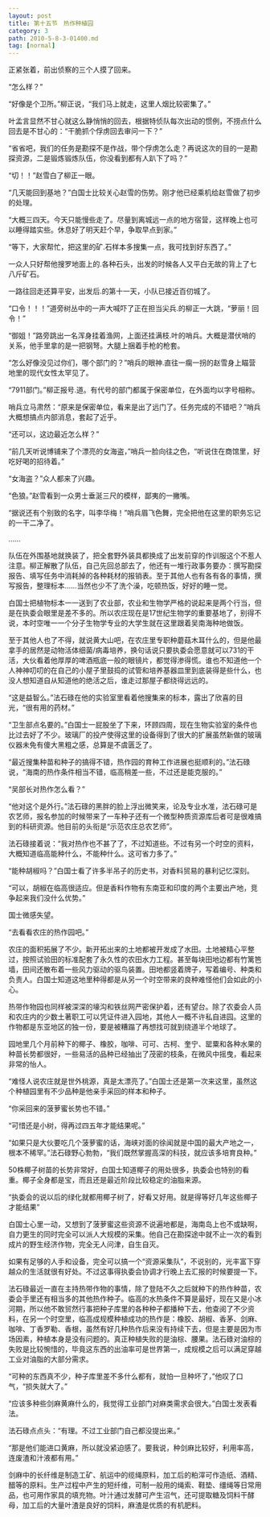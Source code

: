 ```yaml
---
layout: post
title: 第十五节　热作种植园
category: 3
path: 2010-5-8-3-01400.md
tag: [normal]
---
```


正紧张着，前出侦察的三个人摸了回来。

“怎么样？”

“好像是个卫所。”柳正说，“我们马上就走，这里人烟比较密集了。”

叶孟言显然不甘心就这么静悄悄的回去，根据特侦队每次出动的惯例，不捞点什么回去是不甘心的：“干脆抓个俘虏回去审问一下？”

“省省吧，我们的任务是勘探不是作战，带个俘虏怎么走？再说这次的目的一是勘探资源，二是锻炼锻炼队伍，你没看到都有人趴下了吗？”

“切！！”赵雪白了柳正一眼。

“几天能回到基地？”白国士比较关心赵雪的伤势。刚才他已经乘机给赵雪做了初步的处理。

“大概三四天。今天只能慢些走了。尽量到离城远一点的地方宿营，这样晚上也可以睡得踏实些。休息好了明天赶个早，争取早点到家。”

“等下，大家帮忙，把这里的矿.石样本多搜集一点，我可找到好东西了。”

一众人只好帮他搜罗地面上的.各种石头，出发的时候各人又平白无故的背上了七八斤矿石。

一路往回走还算平安，出发后.的第十一天，小队已接近百仞城了。

“口令！！！”道旁树丛中的一声大喊吓了正在担当尖兵.的柳正一大跳，“萝丽！回令！”

“御姐！”路旁跳出一名浑身挂着渔网，上面还挂满枝.叶的哨兵。大概是潜伏哨的关系，他手里拿的是一把钢弩。大腿上捆着手枪的枪套。

“怎么好像没见过你们，哪个部门的？”哨兵的眼神.直往一瘸一拐的赵雪身上瞄营地里的现代女性太罕见了。

“7911部门。”柳正报号.道。有代号的部门都属于保密单位，在外面均以字号相称。

哨兵立马肃然：“原来是保密单位，看来是出了远门了。任务完成的不错吧？”哨兵大概想搞点内部消息，套起了近乎。

“还可以，这边最近怎么样？”

“前几天听说博铺来了个漂亮的女海盗，”哨兵一脸向往之色，“听说住在商馆里，好吃好喝的招待着。”

“女海盗？”众人都来了兴趣。

“色狼。”赵雪看到一众男士垂涎三尺的模样，鄙夷的一撇嘴。

“据说还有个别致的名字，叫李华梅！”哨兵眉飞色舞，完全把他在这里的职务忘记的一干二净了。

……

队伍在外围基地就换装了，把全套野外装具都换成了出发前穿的作训服这个不惹人注意。柳正解散了队伍，自己先回总部去了，他还有一堆行政事务要办：撰写勘探报告、填写任务中消耗掉的各种耗材的报销表。至于其他人也有各有各的事情，撰写报告，整理标本……当然也少不了洗个澡，吃顿热饭，好好的睡一觉。

白国士把植物标本一一送到了农业部，农业和生物学严格的说起来是两个行当，但是在执委会眼里是差不多的。所以农庄现在是17世纪生物学的重要基地了，别得不说，本时空唯一一个分子生物学专业的大学生就在这里跟着吴南海种地做饭。

至于其他人也了不得，就说黄大山吧，在农庄里专职种蘑菇木耳什么的，但是他最拿手的居然是动物活体细菌/病毒培养，换句话说只要执委会愿意就可以731的干活，大伙看着他厚厚的啤酒瓶底一般的眼镜片，都觉得渗得慌。谁也不知道他一个人神神叨叨的在自己的小屋子里鼓捣的试管和培养基器皿里到底装得是些什么，也没人想知道自从知道他的绝活之后，谁走过那屋子都绕得远远的。

“这是益智么。”法石碌在他的实验室里看着他搜集来的标本，露出了欣喜的目光，“很有用的药材。”

“卫生部点名要的。”白国士一屁股坐了下来，环顾四周，现在生物实验室的条件也比过去好了不少。玻璃厂的投产使得这里的设备得到了很大的扩展虽然新做的玻璃仪器未免有傻大黑粗之感，总算是不虞匮乏了。

“最近搜集种苗和种子的搞得不错，热作园的育种工作进展也挺顺利的。”法石碌说，“海南的热作条件相当不错，临高稍差一些，不过还是能克服的。”

“吴部长对热作怎么看？”

“他对这个是外行。”法石碌的黑胖的脸上浮出微笑来，论及专业水准，法石碌可是农艺师，报名参加的时候带来了一车种子还有一个微型种质资源库后者可是很难搞到的科研资源。他目前的头衔是“示范农庄总农艺师”。

法石碌接着说：“我对热作也不甚了了，不过知道些。不过有另一个时空的资料，大概知道临高能种什么，不能种什么。这可省力多了。”

“能种胡椒吗？”白国士看了许多半吊子的历史书，对香料贸易的暴利记忆深刻。

“可以，胡椒在临高很适应。但是香料作物有东南亚和印度的两个主要出产地，竞争起来我们没什么优势。”

国士微感失望。

“去看看农庄的热作园吧。”

农庄的面积拓展了不少。新开拓出来的土地都被开发成了水田。土地被精心平整过，按照试验田的标准配套了永久性的农田水力工程。甚至每块田地边都有竹篱笆墙，田间还散布着一些风力驱动的驱鸟装置。田地都竖着牌子，写着编号、种类和负责人。白国士知道这地里种得都是从另一个时空带来的良种难怪他们会如此的小心。

热带作物园也同样被深深的壕沟和铁丝网严密保护着，还有望台。除了农委会人员和农庄内的少数土著职工可以凭证件进入园地，其他人一概不许私自进园。这里的作物都是东亚地区的独一份，要是被糟蹋了再想找可就到绕道半个地球了。

园地里几个月前种下的椰子、橡胶，咖啡、可可、古柯、奎宁、罂粟和各种水果的种苗长势都很好，一些易活的品种已经抽出了茂密的枝条，在微风中摇曳，看起来非常的怡人。

“难怪人说农庄就是世外桃源，真是太漂亮了。”白国士还是第一次来这里，虽然这个种植园里有不少品种是他亲手采回的样本和种子。

“你采回来的菠萝蜜长势也不错。”

“可惜还是小树，得再过四五年才能结果呢。”

“如果只是大伙要吃几个菠萝蜜的话，海峡对面的徐闻就是中国的最大产地之一，根本不稀罕。”法石碌野心勃勃，“我们既然掌握高深的科技，就应该多培育良种。”

50株椰子树苗的长势非常好，白国士知道椰子的用处很多，执委会也特别的看重。椰子全身都是宝，而且还是最近阶段比较稳定的油脂来源。

“执委会的说以后的绿化就都用椰子树了，好看又好用。就是得等好几年这些椰子才能结果”

白国士心里一动，又想到了菠萝蜜这些资源不说遍地都是，海南岛上也不或缺啊，自力更生的同时完全可以派人大规模的采集。他自己在勘探途中就不止一次的看到成片的野生经济作物，完全无人问津，自生自灭。

如果有足够的人手和设备，完全可以搞一个“资源采集队”，不说别的，光丰富下穿越众的生活就很有好处。不过这事得执委会协调才行晚上去汇报的时候要提一下。

法石碌最近一直在主持热带作物的事情，除了登陆不久之后就种下的热作种苗，农委会手里还有相当多的其他热作种子。临高的水热条件不算是最好，现在又是小冰河期，所以他不敢贸然行事把种子库里的各种种子都播种下去，他查阅了不少资料，在另一个时空里，临高成规模种植成功的热作是：橡胶、胡椒、香茅、剑麻、咖啡、丁香罗勒、香根，虽然有好几种热作后来没有持续下去，但是主要是因为市场因素，种植本身是没有问题的。真正种植失败的是油棕、腰果。法石碌对油棕的失败是比较惋惜的，毕竟这东西的出油率可是世界第一，成规模之后可以满足穿越工业对油脂的大部分需求。

“可种的东西真不少，种子库里差不多什么都有，就怕一旦种坏了，”他叹了口气，“损失就大了。”

“应该多种些剑麻黄麻什么的，我觉得工业部门对麻类需求会很大。”白国士发表看法。

法石碌点点头：“有理。不过工业部门自己都没提出来。”

“那是他们能进口黄麻，所以就没紧迫感了。要我说，种剑麻比较好，利用率高，连废渣和汁液都有用。”

剑麻中的长纤维是制造工矿、航运中的缆绳原料，加工后的粕滓可作造纸、酒精、醋等的原料。生产过程中产生的短纤维，可制一般用的绳索、鞋垫、缰绳等日常用品，也可用作家具的填充物。叶汁通过发酵可产生沼气，还可提取糖及饲料干酵母，加工后的大量叶渣是良好的饲料，麻渣是优质的有机肥料。